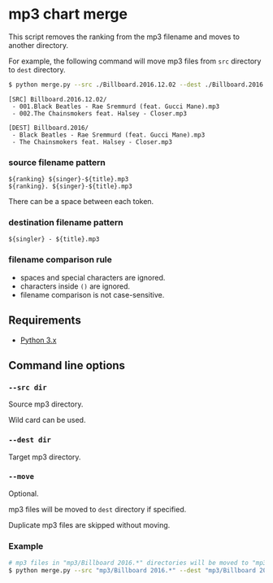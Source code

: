 # mp3 chart merge

This script removes the ranking from the mp3 filename and moves to another directory.


For example, the following command will move mp3 files from `src` directory to `dest` directory.

```bash
$ python merge.py --src ./Billboard.2016.12.02 --dest ./Billboard.2016 --move 
```

```
[SRC] Billboard.2016.12.02/
 - 001.Black Beatles - Rae Sremmurd (feat. Gucci Mane).mp3
 - 002.The Chainsmokers feat. Halsey - Closer.mp3

[DEST] Billboard.2016/
 - Black Beatles - Rae Sremmurd (feat. Gucci Mane).mp3
 - The Chainsmokers feat. Halsey - Closer.mp3
```

### source filename pattern

```
${ranking} ${singer}-${title}.mp3
${ranking}. ${singer}-${title}.mp3
```

There can be a space between each token.

### destination filename pattern

```
${singler} - ${title}.mp3
```

### filename comparison rule

* spaces and special characters are ignored.
* characters inside `()` are ignored.
* filename comparison is not case-sensitive.

## Requirements

* [Python 3.x](https://www.python.org/downloads/)

## Command line options

### `--src dir` 

Source mp3 directory.

Wild card can be used.

### `--dest dir`

Target mp3 directory.

### `--move`

Optional.

mp3 files will be moved to `dest` directory if specified.

Duplicate mp3 files are skipped without moving.

### Example

```bash
# mp3 files in "mp3/Billboard 2016.*" directories will be moved to "mp3/Billboard 2016"
$ python merge.py --src "mp3/Billboard 2016.*" --dest "mp3/Billboard 2016" --move
```
